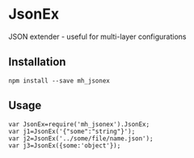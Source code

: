 # JsonEx
JSON extender - useful for multi-layer configurations

## Installation
`npm install --save mh_jsonex`  

## Usage
	var JsonEx=require('mh_jsonex').JsonEx;
	var j1=JsonEx('{"some":"string"}');
	var j2=JsonEx('../some/file/name.json');
	var j3=JsonEx({some:'object'});

